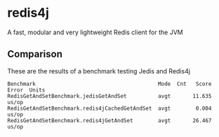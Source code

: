 # redis4j
A fast, modular and very lightweight Redis client for the JVM

## Comparison
These are the results of a benchmark testing Jedis and Redis4j
```
Benchmark                                       Mode  Cnt   Score   Error  Units
RedisGetAndSetBenchmark.jedisGetAndSet          avgt       11.635          us/op
RedisGetAndSetBenchmark.redis4jCachedGetAndSet  avgt        0.004          us/op
RedisGetAndSetBenchmark.redis4jGetAndSet        avgt       26.467          us/op
```
